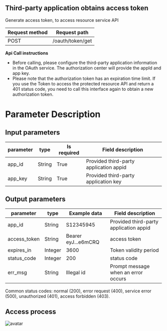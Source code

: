 ## Third-party application obtains access token
Generate access token, to access resource service API

Request method | Request path
---|---
POST | /oauth/token/get

**Api Call instructions**
* Before calling, please configure the third-party application information in the OAuth service. The authorization center will provide the appId and app key.
* Please note that the authorization token has an expiration time limit. If you use the Token to access the protected resource API and return a 401 status code, you need to call this interface again to obtain a new authorization token.

# Parameter Description
## Input parameters
parameter | type | Is required  | Field description  
---|---|---|---
app_id | String | True | Provided third-party application appid
app_key | String | True | Provided third-party application key

## Output parameters
parameter | type | Example data | Field description  | 
---|---|---|---
app_id | String | S12345945 | Provided third-party application appid | 
access_token | String | Bearer eyJ...e6mCRQ | access token
expires_in | Integer | 3600 | Token validity period
status_code | Integer | 200 | status code
err_msg | String | Illegal id |Prompt message when an error occurs 

Common status codes: normal (200), error request (400), service error (500), unauthorized (401), access forbidden (403).

## Access process
![avatar](https://eumengman.blsct.com/Oauth%E6%B5%81%E7%A8%8B.png)
